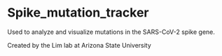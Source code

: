 # Spike_mutation_tracker

Used to analyze and visualize mutations in the SARS-CoV-2 spike gene. 



Created by the Lim lab at Arizona State University
